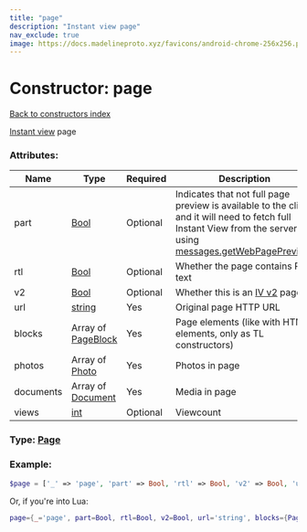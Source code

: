 ```yaml
---
title: "page"
description: "Instant view page"
nav_exclude: true
image: https://docs.madelineproto.xyz/favicons/android-chrome-256x256.png
---
```

# Constructor: page  
[Back to constructors index](index.md)



[Instant view](https://instantview.telegram.org) page

### Attributes:

| Name     |    Type       | Required | Description |
|----------|---------------|----------|-------------|
|part|[Bool](../types/Bool.md) | Optional|Indicates that not full page preview is available to the client and it will need to fetch full Instant View from the server using [messages.getWebPagePreview](../methods/messages.getWebPagePreview.md).|
|rtl|[Bool](../types/Bool.md) | Optional|Whether the page contains RTL text|
|v2|[Bool](../types/Bool.md) | Optional|Whether this is an [IV v2](https://instantview.telegram.org/docs#what-39s-new-in-2-0) page|
|url|[string](../types/string.md) | Yes|Original page HTTP URL|
|blocks|Array of [PageBlock](../types/PageBlock.md) | Yes|Page elements (like with HTML elements, only as TL constructors)|
|photos|Array of [Photo](../types/Photo.md) | Yes|Photos in page|
|documents|Array of [Document](../types/Document.md) | Yes|Media in page|
|views|[int](../types/int.md) | Optional|Viewcount|



### Type: [Page](../types/Page.md)


### Example:

```php
$page = ['_' => 'page', 'part' => Bool, 'rtl' => Bool, 'v2' => Bool, 'url' => 'string', 'blocks' => [PageBlock, PageBlock], 'photos' => [Photo, Photo], 'documents' => [Document, Document], 'views' => int];
```  


Or, if you're into Lua:

```lua
page={_='page', part=Bool, rtl=Bool, v2=Bool, url='string', blocks={PageBlock}, photos={Photo}, documents={Document}, views=int}

```


